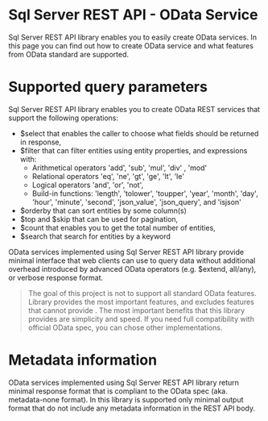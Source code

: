 ﻿# Sql Server REST API - OData Service

Sql Server REST API library enables you to easily create OData services. In this page you can find out how to create
OData service and what features from OData standard are supported.

# Supported query parameters

Sql Server REST API library enables you to create OData REST services that support the following operations:
 - $select that enables the caller to choose what fields should be returned in response,
 - $filter that can filter entities using entity properties, and expressions with:
   - Arithmetical operators 'add', 'sub', 'mul', 'div' , 'mod'
   - Relational operators 'eq', 'ne', 'gt', 'ge', 'lt', 'le'
   - Logical operators 'and', 'or', 'not', 	
   - Build-in functions: 'length', 'tolower', 'toupper', 'year', 'month', 'day', 'hour', 'minute', 'second', 'json_value', 'json_query', and 'isjson'
 - $orderby that can sort entities by some column(s)
 - $top and $skip that can be used for pagination,
 - $count that enables you to get the total number of entities,
 - $search that search for entities by a keyword

OData services implemented using Sql Server REST API library provide minimal interface that web clients can use to
query data without additional overhead introduced by advanced OData operators (e.g. $extend, all/any), or verbose response format.

> The goal of this project is not to support all standard OData features. Library provides the most important features, and
> excludes features that cannot provide . The most important benefits that this library provides are simplicity and speed. 
> If you need full compatibility with official OData spec, you can chose other implementations.

# Metadata information

OData services implemented using Sql Server REST API library return minimal response format that is compliant to the
OData spec (aka. metadata-none format).
In this library is supported only minimal output format that do not include any metadata information in the REST API body.

